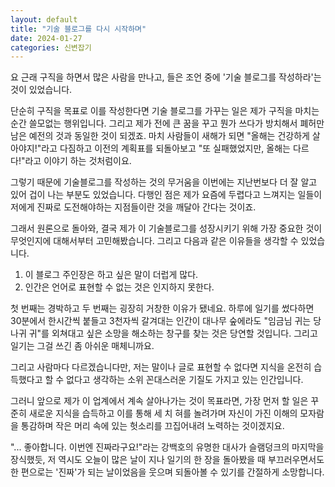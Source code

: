 ```yaml
---
layout: default
title: "기술 블로그를 다시 시작하며"
date: 2024-01-27
categories: 신변잡기
---
```


요 근래 구직을 하면서 많은 사람을 만나고, 들은 조언 중에 '기술 블로그를 작성하라'는 것이 있었습니다.

단순히 구직을 목표로 이를 작성한다면 기술 블로그를 가꾸는 일은 제가 구직을 마치는 순간 쓸모없는 행위입니다. 그리고 제가 전에 큰 꿈을 꾸고 뭔가 쓰다가 방치해서 폐허만 남은 예전의 것과 동일한 것이 되겠죠. 마치 사람들이 새해가 되면 "올해는 건강하게 살아야지!"라고 다짐하고 이전의 계획표를 되돌아보고 "또 실패했었지만, 올해는 다르다!"라고 이야기 하는 것처럼이요.

그렇기 때문에 기술블로그를 작성하는 것의 무거움을 이번에는 지난번보다 더 잘 알고 있어 겁이 나는 부분도 있었습니다. 다행인 점은 제가 요즘에 두렵다고 느껴지는 일들이 저에게 진짜로 도전해야하는 지점들이란 것을 깨달아 간다는 것이죠.

그래서 원론으로 돌아와, 결국 제가 이 기술블로그를 성장시키기 위해 가장 중요한 것이 무엇인지에 대해서부터 고민해봤습니다. 그리고 다음과 같은 이유들을 생각할 수 있었습니다.

1. 이 블로그 주인장은 하고 싶은 말이 더럽게 많다.
2. 인간은 언어로 표현할 수 없는 것은 인지하지 못한다.

첫 번째는 경박하고 두 번째는 굉장히 거창한 이유가 됐네요. 하루에 일기를 썼다하면 30분에서 한시간씩 붙들고 3천자씩 갈겨대는 인간이 대나무 숲에라도 "임금님 귀는 당나귀 귀"를 외쳐대고 싶은 소망을 해소하는 창구를 찾는 것은 당연할 것입니다. 그리고 일기는 그걸 쓰긴 좀 아쉬운 매체니까요.

그리고 사람마다 다르겠습니다만, 저는 말이나 글로 표현할 수 없다면 지식을 온전히 습득했다고 할 수 없다고 생각하는 소위 꼰대스러운 기질도 가지고 있는 인간입니다.

그러니 앞으로 제가 이 업계에서 계속 살아나가는 것이 목표라면, 가장 먼저 할 일은 꾸준히 새로운 지식을 습득하고 이를 통해 세 치 혀를 놀려가며 자신이 가진 이해의 모자람을 통감하며 작은 머리 속에 있는 헛소리를 끄집어내려 노력하는 것이겠지요.

"... 좋아합니다. 이번엔 진짜라구요!"라는 강백호의 유명한 대사가 슬램덩크의 마지막을 장식했듯, 저 역시도 오늘이 많은 날이 지나 일기의 한 장을 돌아봤을 때 부끄러우면서도 한 편으로는 '진짜'가 되는 날이었음을 웃으며 되돌아볼 수 있기를 간절하게 소망합니다.

